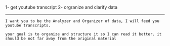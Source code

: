 


1- get youtube transcript
2- orgranize and clarify data



---


```
I want you to be the Analyzer and Organizer of data, I will feed you youtube transcripts. 

your goal is to organize and structure it so I can read it better. it should be not far away from the original material

```